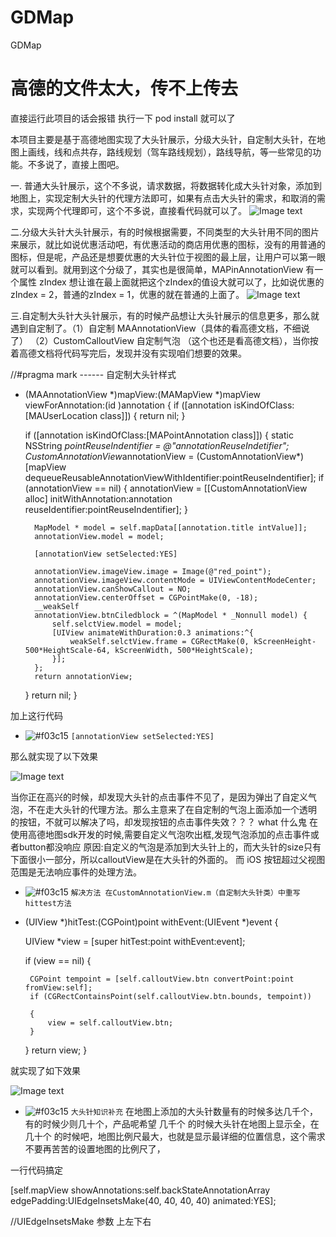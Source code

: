 # GDMap
GDMap

# 高德的文件太大，传不上传去
直接运行此项目的话会报错 执行一下 pod install 就可以了

本项目主要是基于高德地图实现了大头针展示，分级大头针，自定制大头针，在地图上画线，线和点共存，路线规划（驾车路线规划），路线导航，等一些常见的功能。不多说了，直接上图吧。


一. 普通大头针展示，这个不多说，请求数据，将数据转化成大头针对象，添加到地图上，实现定制大头针的代理方法即可，如果有点击大头针的需求，和取消的需求，实现两个代理即可，这个不多说，直接看代码就可以了。
![Image text](https://github.com/litingios/GDMap/blob/master/tupian/Simulator%20Screen%20Shot%20-%20iPhone%207%20-%202019-11-21%20at%2010.54.01.png)


二.分级大头针大头针展示，有的时候根据需要，不同类型的大头针用不同的图片来展示，就比如说优惠活动吧，有优惠活动的商店用优惠的图标，没有的用普通的图标，但是呢，产品还是想要优惠的大头针位于视图的最上层，让用户可以第一眼就可以看到。就用到这个分级了，其实也是很简单，MAPinAnnotationView 有一个属性 zIndex 想让谁在最上面就把这个zIndex的值设大就可以了，比如说优惠的zIndex = 2，普通的zIndex = 1，优惠的就在普通的上面了。
![Image text](https://github.com/litingios/GDMap/blob/master/tupian/Simulator%20Screen%20Shot%20-%20iPhone%207%20-%202019-11-21%20at%2010.58.29.png)


三.自定制大头针大头针展示，有的时候产品想让大头针展示的信息更多，那么就遇到自定制了。（1）自定制 MAAnnotationView（具体的看高德文档，不细说了） （2）CustomCalloutView 自定制气泡 （这个也还是看高德文档），当你按着高德文档将代码写完后，发现并没有实现咱们想要的效果。


//#pragma mark ------ 自定制大头针样式
- (MAAnnotationView *)mapView:(MAMapView *)mapView viewForAnnotation:(id <MAAnnotation>)annotation
{
    if ([annotation isKindOfClass:[MAUserLocation class]]) {
        return nil;
    }
    
    if ([annotation isKindOfClass:[MAPointAnnotation class]])
    {
        static NSString *pointReuseIndentifier = @"annotationReuseIndetifier";
        CustomAnnotationView*annotationView = (CustomAnnotationView*)[mapView dequeueReusableAnnotationViewWithIdentifier:pointReuseIndentifier];
        if (annotationView == nil)
        {
            annotationView = [[CustomAnnotationView alloc] initWithAnnotation:annotation reuseIdentifier:pointReuseIndentifier];
        }
        
        MapModel * model = self.mapData[[annotation.title intValue]];
        annotationView.model = model;
        
        [annotationView setSelected:YES]
        
        annotationView.imageView.image = Image(@"red_point");
        annotationView.imageView.contentMode = UIViewContentModeCenter;
        annotationView.canShowCallout = NO;
        annotationView.centerOffset = CGPointMake(0, -18);
        __weakSelf
        annotationView.btnCiledblock = ^(MapModel * _Nonnull model) {
            self.selctView.model = model;
            [UIView animateWithDuration:0.3 animations:^{
                weakSelf.selctView.frame = CGRectMake(0, kScreenHeight-500*HeightScale-64, kScreenWidth, 500*HeightScale);
            }];
        };
        return annotationView;
    }
    return nil;
}

加上这行代码

- ![#f03c15](https://placehold.it/15/f03c15/000000?text=+) `[annotationView setSelected:YES]`

那么就实现了以下效果

![Image text](https://github.com/litingios/GDMap/blob/master/tupian/Simulator%20Screen%20Shot%20-%20iPhone%207%20-%202019-11-21%20at%2010.58.38.png)

当你正在高兴的时候，却发现大头针的点击事件不见了，是因为弹出了自定义气泡，不在走大头针的代理方法。那么主意来了在自定制的气泡上面添加一个透明
的按钮，不就可以解决了吗，却发现按钮的点击事件失效？？？ what 什么鬼   在使用高德地图sdk开发的时候,需要自定义气泡吹出框,发现气泡添加的点击事件或者button都没响应  原因:自定义的气泡是添加到大头针上的，而大头针的size只有下面很小一部分，所以calloutView是在大头针的外面的。
 而 iOS 按钮超过父视图范围是无法响应事件的处理方法。
 
 - ![#f03c15](https://placehold.it/15/f03c15/000000?text=+) `解决方法 在CustomAnnotationView.m（自定制大头针类）中重写hittest方法`
 
 - (UIView *)hitTest:(CGPoint)point withEvent:(UIEvent *)event {

    UIView *view = [super hitTest:point withEvent:event];

    if (view == nil) {

        CGPoint tempoint = [self.calloutView.btn convertPoint:point fromView:self];
        if (CGRectContainsPoint(self.calloutView.btn.bounds, tempoint))

        {
            view = self.calloutView.btn;
        }
    }
    return view;
}
 
就实现了如下效果

![Image text](https://github.com/litingios/GDMap/blob/master/tupian/Simulator%20Screen%20Shot%20-%20iPhone%207%20-%202019-11-21%20at%2010.58.41.png)

- ![#f03c15](https://placehold.it/15/f03c15/000000?text=+) `大头针知识补充`
在地图上添加的大头针数量有的时候多达几千个，有的时候少则几十个，产品呢希望 几千个 的时候大头针在地图上显示全，在 几十个 的时候吧，地图比例尺最大，也就是显示最详细的位置信息，这个需求不要再苦苦的设置地图的比例尺了，

一行代码搞定

[self.mapView showAnnotations:self.backStateAnnotationArray edgePadding:UIEdgeInsetsMake(40, 40, 40, 40) animated:YES]; 

//UIEdgeInsetsMake 参数 上左下右


 
 
 
 
 
 
